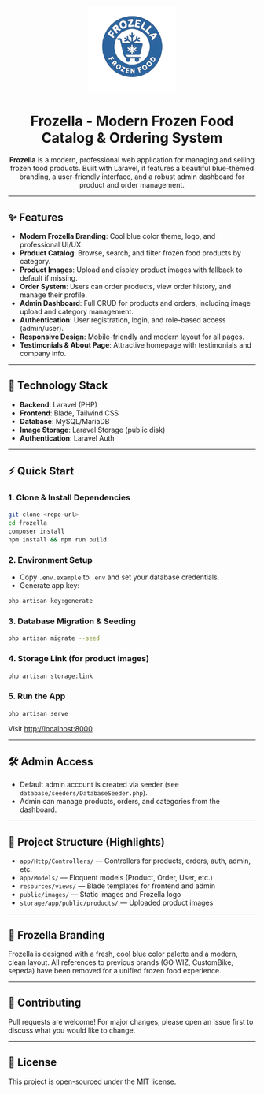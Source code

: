 <p align="center">
  <img src="public/images/FROZELLA.png" width="180" alt="Frozella Logo">
</p>

<h1 align="center">Frozella - Modern Frozen Food Catalog & Ordering System</h1>

<p align="center">
  <b>Frozella</b> is a modern, professional web application for managing and selling frozen food products. Built with Laravel, it features a beautiful blue-themed branding, a user-friendly interface, and a robust admin dashboard for product and order management.
</p>

---

## ✨ Features

- **Modern Frozella Branding**: Cool blue color theme, logo, and professional UI/UX.
- **Product Catalog**: Browse, search, and filter frozen food products by category.
- **Product Images**: Upload and display product images with fallback to default if missing.
- **Order System**: Users can order products, view order history, and manage their profile.
- **Admin Dashboard**: Full CRUD for products and orders, including image upload and category management.
- **Authentication**: User registration, login, and role-based access (admin/user).
- **Responsive Design**: Mobile-friendly and modern layout for all pages.
- **Testimonials & About Page**: Attractive homepage with testimonials and company info.

---

## 🚀 Technology Stack
- **Backend**: Laravel (PHP)
- **Frontend**: Blade, Tailwind CSS
- **Database**: MySQL/MariaDB
- **Image Storage**: Laravel Storage (public disk)
- **Authentication**: Laravel Auth

---

## ⚡️ Quick Start

### 1. Clone & Install Dependencies
```bash
git clone <repo-url>
cd frozella
composer install
npm install && npm run build
```

### 2. Environment Setup
- Copy `.env.example` to `.env` and set your database credentials.
- Generate app key:
```bash
php artisan key:generate
```

### 3. Database Migration & Seeding
```bash
php artisan migrate --seed
```

### 4. Storage Link (for product images)
```bash
php artisan storage:link
```

### 5. Run the App
```bash
php artisan serve
```
Visit [http://localhost:8000](http://localhost:8000)

---

## 🛠️ Admin Access
- Default admin account is created via seeder (see `database/seeders/DatabaseSeeder.php`).
- Admin can manage products, orders, and categories from the dashboard.

---

## 📁 Project Structure (Highlights)
- `app/Http/Controllers/` — Controllers for products, orders, auth, admin, etc.
- `app/Models/` — Eloquent models (Product, Order, User, etc.)
- `resources/views/` — Blade templates for frontend and admin
- `public/images/` — Static images and Frozella logo
- `storage/app/public/products/` — Uploaded product images

---

## 💙 Frozella Branding
Frozella is designed with a fresh, cool blue color palette and a modern, clean layout. All references to previous brands (GO WIZ, CustomBike, sepeda) have been removed for a unified frozen food experience.

---

## 🤝 Contributing
Pull requests are welcome! For major changes, please open an issue first to discuss what you would like to change.

---

## 📄 License
This project is open-sourced under the MIT license.
